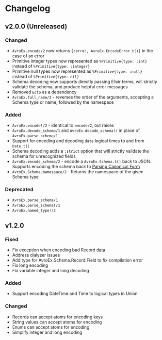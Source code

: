 # Changelog

## v2.0.0 (Unreleased)

### Changed
* `AvroEx.encode/2` now returns `{:error, AvroEx.EncodeError.t()}` in the case of an error
* Primitive integer types now represented as `%Primitive{type: :int}` instead of `%Primitive{type: :integer}`
* Primitive null types now represented as `%Primitive{type: :null}` instead of `%Primitive{type: nil}`
* Schema decoding now supports directly passing Elixir terms, will strictly validate the schema, and produce helpful error messages
* Removed `Ecto` as a dependency
* `AvroEx.full_name/2` - reverses the order of the arguments, accepting a Schema type or name, followed by the namespace

### Added
* `AvroEx.encode!/2` - identical to `encode/2`, but raises
* `AvroEx.decode_schema/1` and `AvroEx.decode_schema!/` in place of `AvroEx.parse_schema/1`
* Support for encoding and decoding `date` logical times to and from `Date.t()`
* Schema decoding adds a `:strict` option that will strictly validate the schema for unrecognized fields
* `AvroEx.encode_schema/2` - encode a `AvroEx.Schema.t()` back to JSON. Supports encoding the schema back to [Parsing Canonical Form](https://avro.apache.org/docs/current/spec.html#Parsing+Canonical+Form+for+Schemas)
* `AvroEx.Schema.namespace/2` - Returns the namespace of the given Schema type

### Deprecated
* `AvroEx.parse_schema/1`
* `AvroEx.parse_schema!/1`
* `AvroEx.named_type!/2`

## v1.2.0

### Fixed
* Fix exception when encoding bad Record data
* Address dialyzer issues
* Add type for AvroEx.Schema.Record.Field to fix compilation error
* Fix long encoding
* Fix variable integer and long decoding

### Added
* Support encoding DateTime and Time to logical types in Union

### Changed
* Records can accept atoms for encoding keys
* String values can accept atoms for encoding
* Enums can accept atoms for encoding
* Simplify integer and long encoding


